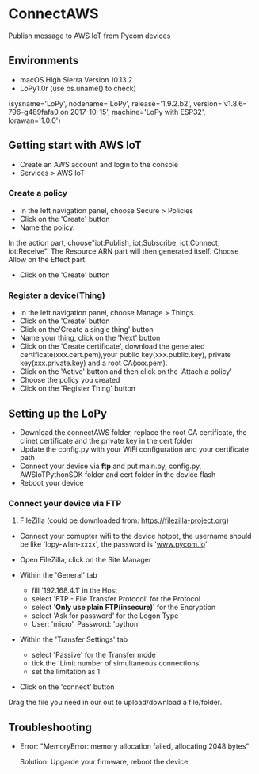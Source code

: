 # ConnectAWS
Publish message to AWS IoT from Pycom devices

## Environments
- macOS High Sierra Version 10.13.2
- LoPy1.0r (use os.uname() to check)

(sysname='LoPy', nodename='LoPy', release='1.9.2.b2', version='v1.8.6-796-g489fafa0 on 2017-10-15', machine='LoPy with ESP32', lorawan='1.0.0')

## Getting start with AWS IoT

- Create an AWS account and login to the console
- Services > AWS IoT

### Create a policy
- In the left navigation panel, choose Secure > Policies
- Click on the 'Create' button
- Name the policy. 

In the action part, choose"iot:Publish, iot:Subscribe, iot:Connect, iot:Receive". The Resource ARN part will then generated itself. Choose Allow on the Effect part.
- Click on the 'Create' button

### Register a device(Thing)

- In the left navigation panel, choose Manage > Things.
- Click on the 'Create' button
- Click on the'Create a single thing' button
- Name your thing, click on the 'Next' button
- Click on the 'Create certificate', download the generated certificate(xxx.cert.pem),your public key(xxx.public.key), private key(xxx.private.key) and a root CA(xxx.pem).
- Click on the 'Active' button and then click on the 'Attach a policy'
- Choose the policy you created
- Click on the 'Register Thing' button

## Setting up the LoPy
- Download the connectAWS folder, replace the root CA certificate, the clinet certificate and the private key in the cert folder
- Update the config.py with your WiFi configuration and your certificate path
- Connect your device via **ftp** and put main.py, config.py, AWSIoTPythonSDK folder and cert folder in the device flash
- Reboot your device

### Connect your device via FTP

1. FileZilla (could be downloaded from: https://filezilla-project.org)

- Connect your comupter wifi to the device hotpot, the username should be like 'lopy-wlan-xxxx', the password is 'www.pycom.io'
- Open FileZilla, click on the Site Manager
- Within the 'General' tab

  - fill '192.168.4.1' in the Host
  - select 'FTP - File Transfer Protocol' for the Protocol
  - select '**Only use plain FTP(insecure)**' for the Encryption
  - select 'Ask for password' for the Logon Type
  - User: 'micro', Password: 'python'

- Within the 'Transfer Settings' tab

  - select 'Passive' for the Transfer mode
  - tick the 'Limit number of simultaneous connections'
  - set the limitation as 1

- Click on the 'connect' button

Drag the file you need in our out to upload/download a file/folder.

## Troubleshooting

-  Error: "MemoryError: memory allocation failed, allocating 2048 bytes"

   Solution: Upgarde your firmware, reboot the device
   


